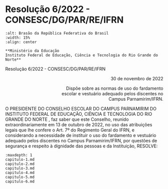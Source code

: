 # Resolução 6/2022 - CONSESC/DG/PAR/RE/IFRN

```{figure} imagens/brasao_gov_br_oficial.png
:alt: Brasão da República Federativa do Brasil
:width: 15%
:align: center

**Ministério da Educação  
Instituto Federal de Educação, Ciência e Tecnologia do Rio Grande do Norte**
```

<p align="left">Resolução 6/2022 - CONSESC/DG/PAR/RE/IFRN</p>


<p align="right">30 de novembro de 2022</p>

<p align="right">
Dispõe sobre as normas de uso do fardamento <br/>
escolar e vestuário adequado pelos discentes no <br/>
Campus Parnamirim/IFRN.
</p>

O PRESIDENTE DO CONSELHO ESCOLAR DO CAMPUS PARNAMIRIM DO INSTITUTO FEDERAL
DE EDUCAÇÃO, CIÊNCIA E TECNOLOGIA DO RIO GRANDE DO NORTE , faz saber que este Conselho, reunido
extraordinariamente em 13 de outubro de 2022, no uso das atribuições legais que lhe confere o Art. 7º do Regimento Geral do
IFRN, e considerando a necessidade de instituir o uso do fardamento e vestuário adequado pelos discentes no Campus
Parnamirim/IFRN, por questões de segurança e respeito à dignidade das pessoas e da Instituição, RESOLVE:


```{toctree}
:maxdepth: 1
capitulo-1.md
capitulo-2.md
capitulo-3.md
capitulo-4.md
capitulo-5.md
capitulo-6.md
```
